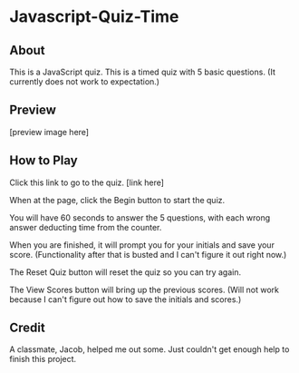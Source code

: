 # Javascript-Quiz-Time
## About
This is a JavaScript quiz. This is a timed quiz with 5 basic questions. (It currently does not work to expectation.)
## Preview
[preview image here]
## How to Play
Click this link to go to the quiz. [link here]

When at the page, click the Begin button to start the quiz.

You will have 60 seconds to answer the 5 questions, with each wrong answer deducting time from the counter.

When you are finished, it will prompt you for your initials and save your score. (Functionality after that is busted and I can't figure it out right now.)

The Reset Quiz button will reset the quiz so you can try again.

The View Scores button will bring up the previous scores. (Will not work because I can't figure out how to save the initials and scores.)
## Credit
A classmate, Jacob, helped me out some. Just couldn't get enough help to finish this project.